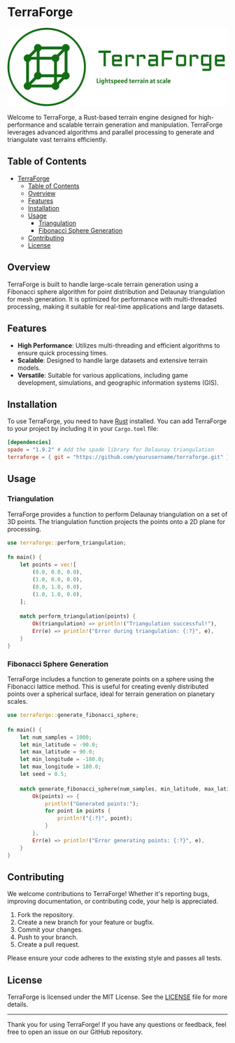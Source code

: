 # TerraForge

![Branding-Banner](./branding\logo-no-background.png)

Welcome to TerraForge, a Rust-based terrain engine designed for high-performance and scalable terrain generation and manipulation. TerraForge leverages advanced algorithms and parallel processing to generate and triangulate vast terrains efficiently.

## Table of Contents

- [TerraForge](#terraforge)
  - [Table of Contents](#table-of-contents)
  - [Overview](#overview)
  - [Features](#features)
  - [Installation](#installation)
  - [Usage](#usage)
    - [Triangulation](#triangulation)
    - [Fibonacci Sphere Generation](#fibonacci-sphere-generation)
  - [Contributing](#contributing)
  - [License](#license)

## Overview

TerraForge is built to handle large-scale terrain generation using a Fibonacci sphere algorithm for point distribution and Delaunay triangulation for mesh generation. It is optimized for performance with multi-threaded processing, making it suitable for real-time applications and large datasets.

## Features

- **High Performance**: Utilizes multi-threading and efficient algorithms to ensure quick processing times.
- **Scalable**: Designed to handle large datasets and extensive terrain models.
- **Versatile**: Suitable for various applications, including game development, simulations, and geographic information systems (GIS).

## Installation

To use TerraForge, you need to have [Rust](https://www.rust-lang.org/) installed. You can add TerraForge to your project by including it in your `Cargo.toml` file:

```toml
[dependencies]
spade = "1.9.2" # Add the spade library for Delaunay triangulation
terraforge = { git = "https://github.com/yourusername/terraforge.git" } # Replace with your repo URL
```

## Usage

### Triangulation

TerraForge provides a function to perform Delaunay triangulation on a set of 3D points. The triangulation function projects the points onto a 2D plane for processing.

```rust
use terraforge::perform_triangulation;

fn main() {
    let points = vec![
        (0.0, 0.0, 0.0),
        (1.0, 0.0, 0.0),
        (0.0, 1.0, 0.0),
        (1.0, 1.0, 0.0),
    ];
    
    match perform_triangulation(points) {
        Ok(triangulation) => println!("Triangulation successful!"),
        Err(e) => println!("Error during triangulation: {:?}", e),
    }
}
```

### Fibonacci Sphere Generation

TerraForge includes a function to generate points on a sphere using the Fibonacci lattice method. This is useful for creating evenly distributed points over a spherical surface, ideal for terrain generation on planetary scales.

```rust
use terraforge::generate_fibonacci_sphere;

fn main() {
    let num_samples = 1000;
    let min_latitude = -90.0;
    let max_latitude = 90.0;
    let min_longitude = -180.0;
    let max_longitude = 180.0;
    let seed = 0.5;
    
    match generate_fibonacci_sphere(num_samples, min_latitude, max_latitude, min_longitude, max_longitude, seed) {
        Ok(points) => {
            println!("Generated points:");
            for point in points {
                println!("{:?}", point);
            }
        },
        Err(e) => println!("Error generating points: {:?}", e),
    }
}
```

## Contributing

We welcome contributions to TerraForge! Whether it's reporting bugs, improving documentation, or contributing code, your help is appreciated.

1. Fork the repository.
2. Create a new branch for your feature or bugfix.
3. Commit your changes.
4. Push to your branch.
5. Create a pull request.

Please ensure your code adheres to the existing style and passes all tests.

## License

TerraForge is licensed under the MIT License. See the [LICENSE](LICENSE) file for more details.

---

Thank you for using TerraForge! If you have any questions or feedback, feel free to open an issue on our GitHub repository.
